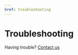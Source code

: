 ```yaml
---
href: troubleshooting
---
```


# Troubleshooting

Having trouble? [Contact us](mailto:marcus@abstractfactory.io)